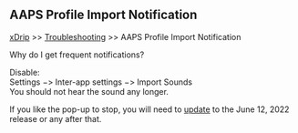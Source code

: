 ## AAPS Profile Import Notification
[xDrip](../README.md) >> [Troubleshooting](./Troubleshooting_page.md) >> AAPS Profile Import Notification  
  
Why do I get frequent notifications?  
  
Disable:  
Settings &#8722;> Inter-app settings &#8722;> Import Sounds  
You should not hear the sound any longer.  
  
If you like the pop-up to stop, you will need to [update](./Updates.md) to the June 12, 2022 release or any after that.  

